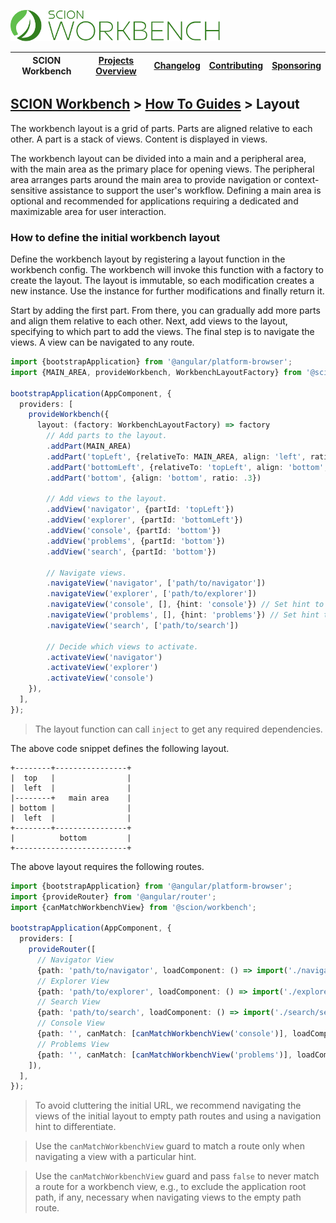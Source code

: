 <a href="/README.md"><img src="/resources/branding/scion-workbench-banner.svg" height="50" alt="SCION Workbench"></a>

| SCION Workbench | [Projects Overview][menu-projects-overview] | [Changelog][menu-changelog] | [Contributing][menu-contributing] | [Sponsoring][menu-sponsoring] |  
| --- | --- | --- | --- | --- |

## [SCION Workbench][menu-home] > [How To Guides][menu-how-to] > Layout

The workbench layout is a grid of parts. Parts are aligned relative to each other. A part is a stack of views. Content is displayed in views.

The workbench layout can be divided into a main and a peripheral area, with the main area as the primary place for opening views. The peripheral area arranges parts around the main area to provide navigation or context-sensitive assistance to support the user's workflow. Defining a main area is optional and recommended for applications requiring a dedicated and maximizable area for user interaction.

### How to define the initial workbench layout

Define the workbench layout by registering a layout function in the workbench config. The workbench will invoke this function with a factory to create the layout. The layout is immutable, so each modification creates a new instance. Use the instance for further modifications and finally return it.

Start by adding the first part. From there, you can gradually add more parts and align them relative to each other. Next, add views to the layout, specifying to which part to add the views. The final step is to navigate the views. A view can be navigated to any route.

```ts
import {bootstrapApplication} from '@angular/platform-browser';
import {MAIN_AREA, provideWorkbench, WorkbenchLayoutFactory} from '@scion/workbench';

bootstrapApplication(AppComponent, {
  providers: [
    provideWorkbench({
      layout: (factory: WorkbenchLayoutFactory) => factory
        // Add parts to the layout.
        .addPart(MAIN_AREA)
        .addPart('topLeft', {relativeTo: MAIN_AREA, align: 'left', ratio: .25})
        .addPart('bottomLeft', {relativeTo: 'topLeft', align: 'bottom', ratio: .5})
        .addPart('bottom', {align: 'bottom', ratio: .3})

        // Add views to the layout.
        .addView('navigator', {partId: 'topLeft'})
        .addView('explorer', {partId: 'bottomLeft'})
        .addView('console', {partId: 'bottom'})
        .addView('problems', {partId: 'bottom'})
        .addView('search', {partId: 'bottom'})

        // Navigate views.
        .navigateView('navigator', ['path/to/navigator'])
        .navigateView('explorer', ['path/to/explorer'])
        .navigateView('console', [], {hint: 'console'}) // Set hint to differentiate between routes with an empty path.
        .navigateView('problems', [], {hint: 'problems'}) // Set hint to differentiate between routes with an empty path.
        .navigateView('search', ['path/to/search'])

        // Decide which views to activate.
        .activateView('navigator')
        .activateView('explorer')
        .activateView('console')
    }),
  ],
});
```

> The layout function can call `inject` to get any required dependencies.

The above code snippet defines the following layout.

```plain
+--------+----------------+
|  top   |                |
|  left  |                |
|--------+   main area    |
| bottom |                |
|  left  |                |
+--------+----------------+
|          bottom         |
+-------------------------+
```   

The above layout requires the following routes.

```ts
import {bootstrapApplication} from '@angular/platform-browser';
import {provideRouter} from '@angular/router';
import {canMatchWorkbenchView} from '@scion/workbench';

bootstrapApplication(AppComponent, {
  providers: [
    provideRouter([
      // Navigator View
      {path: 'path/to/navigator', loadComponent: () => import('./navigator/navigator.component')},
      // Explorer View
      {path: 'path/to/explorer', loadComponent: () => import('./explorer/explorer.component')},
      // Search View
      {path: 'path/to/search', loadComponent: () => import('./search/search.component')},
      // Console View
      {path: '', canMatch: [canMatchWorkbenchView('console')], loadComponent: () => import('./console/console.component')},
      // Problems View
      {path: '', canMatch: [canMatchWorkbenchView('problems')], loadComponent: () => import('./problems/problems.component')},
    ]),
  ],
});
```

> To avoid cluttering the initial URL, we recommend navigating the views of the initial layout to empty path routes and using a navigation hint to differentiate.

> Use the `canMatchWorkbenchView` guard to match a route only when navigating a view with a particular hint.

> Use the `canMatchWorkbenchView` guard and pass `false` to never match a route for a workbench view, e.g., to exclude the application root path, if any, necessary when navigating views to the empty path route.

[menu-how-to]: /docs/site/howto/how-to.md

[menu-home]: /README.md
[menu-projects-overview]: /docs/site/projects-overview.md
[menu-changelog]: /docs/site/changelog.md
[menu-contributing]: /CONTRIBUTING.md
[menu-sponsoring]: /docs/site/sponsoring.md
